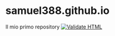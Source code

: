 # samuel388.github.io
Il mio primo repository
[![Validate HTML](https://github.com/samuel388/samuel388.github.io/actions/workflows/html-validate.yml/badge.svg)](https://github.com/samuel388/samuel388.github.io/actions/workflows/html-validate.yml)
